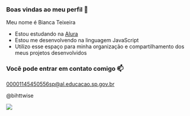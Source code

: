 ### Boas vindas ao meu perfil 💙

Meu nome é Bianca Teixeira 

- Estou estudando na [Alura](https://www.alura.com.br)
- Estou me desenvolvendo na linguagem JavaScript
- Utilizo esse espaço para minha organização e compartilhamento dos meus projetos desenvolvidos

### Você pode entrar em contato comigo 📫

00001145450556sp@al.educacao.sp.gov.br

@bihttwise

![](https://media1.tenor.com/m/mCiM7CmGGI4AAAAC/naruto.gif)

